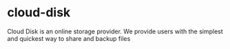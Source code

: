 # cloud-disk
Cloud Disk is an online storage provider. We provide users with the simplest and quickest way to share and backup files
